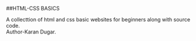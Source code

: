 ##HTML-CSS BASICS

A collecttion of html and css basic websites for beginners along with source code.
<br>
Author-Karan Dugar.
